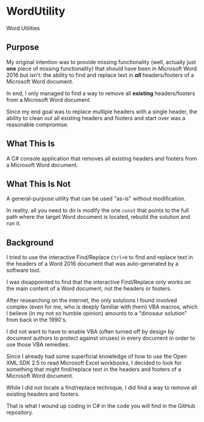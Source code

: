 # WordUtility
Word Utilities
## Purpose
My original intention was to provide missing functionality (well, actually just **one** piece of missing functionality) that should have been in Microsoft Word 2016 but isn't: the ability to find and replace text in __*all*__ headers/footers of a Microsoft Word document.

In end, I only managed to find a way to remove all __existing__ headers/footers from a Microsoft Word document.

Since my end goal was to replace multiple headers with a single header, the ability to clean out all existing headers and footers and start over was a reasonable compromise.
## What This Is
A C# console application that removes all existing headers and footers from a Microsoft Word document.
## What This Is Not
A general-purpose utility that can be used "as-is" without modification.

In reality, all you need to do is modify the one ```const``` that points to the full path where the target Word document is located, rebuild the solution and run it.
## Background
I tried to use the interactive Find/Replace ```Ctrl+H``` to find and replace text in the headers of a Word 2016 document that was auto-generated by a software tool.

I was disappointed to find that the interactive Find/Replace only works on the main content of a Word document, not the headers or footers.

After researching on the internet, the only solutions I found involved complex (even for me, who is deeply familiar with them) VBA macros, which I believe (in my not so humble opinion) amounts to a "dinosaur solution" from back in the 1990's.

I did not want to have to enable VBA (often turned off by design by document authors to protect against  viruses) in every document in order to use those VBA remedies.

Since I already had some superficial knowledge of how to use the Open XML SDK 2.5 to read Microsoft Excel workbooks, I decided to look for something that might find/replace text in the headers and footers of a Microsoft Word document.

While I did not locate a find/replace technique, I did find a way to remove all existing headers and footers.

That is what I wound up coding in C# in the code you will find in the GitHub repository.
